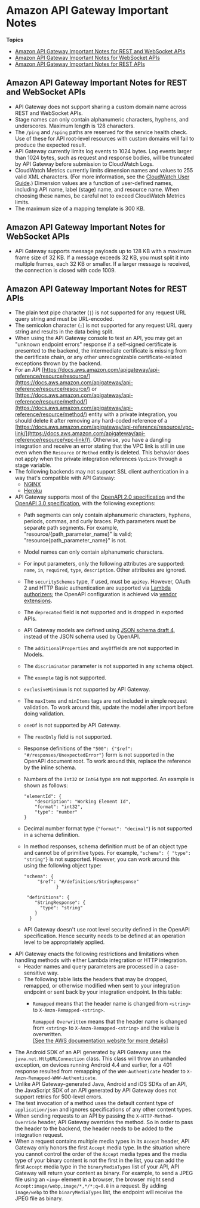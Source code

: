 # Amazon API Gateway Important Notes<a name="api-gateway-known-issues"></a>

**Topics**
+ [Amazon API Gateway Important Notes for REST and WebSocket APIs](#api-gateway-known-issues-all-apis)
+ [Amazon API Gateway Important Notes for WebSocket APIs](#api-gateway-known-issues-websocket-apis)
+ [Amazon API Gateway Important Notes for REST APIs](#api-gateway-known-issues-rest-apis)

## Amazon API Gateway Important Notes for REST and WebSocket APIs<a name="api-gateway-known-issues-all-apis"></a>
+ API Gateway does not support sharing a custom domain name across REST and WebSocket APIs\.
+ Stage names can only contain alphanumeric characters, hyphens, and underscores\. Maximum length is 128 characters\.
+ The `/ping` and `/sping` paths are reserved for the service health check\. Use of these for API root\-level resources with custom domains will fail to produce the expected result\.
+ API Gateway currently limits log events to 1024 bytes\. Log events larger than 1024 bytes, such as request and response bodies, will be truncated by API Gateway before submission to CloudWatch Logs\.
+ CloudWatch Metrics currently limits dimension names and values to 255 valid XML characters\. \(For more information, see the [CloudWatch User Guide](https://docs.aws.amazon.com/AmazonCloudWatch/latest/monitoring/cloudwatch_concepts.html#Dimension)\.\) Dimension values are a function of user\-defined names, including API name, label \(stage\) name, and resource name\. When choosing these names, be careful not to exceed CloudWatch Metrics limits\.
+ The maximum size of a mapping template is 300 KB\.

## Amazon API Gateway Important Notes for WebSocket APIs<a name="api-gateway-known-issues-websocket-apis"></a>
+ API Gateway supports message payloads up to 128 KB with a maximum frame size of 32 KB\. If a message exceeds 32 KB, you must split it into multiple frames, each 32 KB or smaller\. If a larger message is received, the connection is closed with code 1009\.

## Amazon API Gateway Important Notes for REST APIs<a name="api-gateway-known-issues-rest-apis"></a>
+ The plain text pipe character \(`|`\) is not supported for any request URL query string and must be URL\-encoded\.
+ The semicolon character \(`;`\) is not supported for any request URL query string and results in the data being split\.
+ When using the API Gateway console to test an API, you may get an "unknown endpoint errors" response if a self\-signed certificate is presented to the backend, the intermediate certificate is missing from the certificate chain, or any other unrecognizable certificate\-related exceptions thrown by the backend\.
+ For an API [https://docs.aws.amazon.com/apigateway/api-reference/resource/resource/](https://docs.aws.amazon.com/apigateway/api-reference/resource/resource/) or [https://docs.aws.amazon.com/apigateway/api-reference/resource/method/](https://docs.aws.amazon.com/apigateway/api-reference/resource/method/) entity with a private integration, you should delete it after removing any hard\-coded reference of a [https://docs.aws.amazon.com/apigateway/api-reference/resource/vpc-link/](https://docs.aws.amazon.com/apigateway/api-reference/resource/vpc-link/)\. Otherwise, you have a dangling integration and receive an error stating that the VPC link is still in use even when the `Resource` or `Method` entity is deleted\. This behavior does not apply when the private integration references `VpcLink` through a stage variable\.
+ The following backends may not support SSL client authentication in a way that's compatible with API Gateway:
  + [NGINX](https://nginx.org/en/)
  +  [Heroku](https://www.heroku.com/)
+ API Gateway supports most of the [OpenAPI 2\.0 specification](https://github.com/OAI/OpenAPI-Specification/blob/master/versions/2.0.md) and the [OpenAPI 3\.0 specification](https://github.com/OAI/OpenAPI-Specification/blob/master/versions/3.0.1.md), with the following exceptions:
  + Path segments can only contain alphanumeric characters, hyphens, periods, commas, and curly braces\. Path parameters must be separate path segments\. For example, "resource/\{path\_parameter\_name\}" is valid; "resource\{path\_parameter\_name\}" is not\.
  + Model names can only contain alphanumeric characters\.
  + For input parameters, only the following attributes are supported: `name`, `in`, `required`, `type`, `description`\. Other attributes are ignored\.
  + The `securitySchemes` type, if used, must be `apiKey`\. However, OAuth 2 and HTTP Basic authentication are supported via [Lambda authorizers](apigateway-use-lambda-authorizer.md); the OpenAPI configuration is achieved via [vendor extensions](api-gateway-swagger-extensions-authorizer.md)\. 
  + The `deprecated` field is not supported and is dropped in exported APIs\.
  + API Gateway models are defined using [JSON schema draft 4](https://tools.ietf.org/html/draft-zyp-json-schema-04), instead of the JSON schema used by OpenAPI\.
  + The `additionalProperties` and `anyOf`fields are not supported in Models\.
  + The `discriminator` parameter is not supported in any schema object\.
  + The `example` tag is not supported\.
  + `exclusiveMinimum` is not supported by API Gateway\.
  + The `maxItems` and `minItems` tags are not included in simple request validation\. To work around this, update the model after import before doing validation\.
  + `oneOf` is not supported by API Gateway\.
  + The `readOnly` field is not supported\.
  + Response definitions of the `"500": {"$ref": "#/responses/UnexpectedError"}` form is not supported in the OpenAPI document root\. To work around this, replace the reference by the inline schema\.
  + Numbers of the `Int32` or `Int64` type are not supported\. An example is shown as follows:

    ```
    "elementId": {
        "description": "Working Element Id",
        "format": "int32",
        "type": "number"
    }
    ```
  + Decimal number format type \(`"format": "decimal"`\) is not supported in a schema definition\.
  + In method responses, schema definition must be of an object type and cannot be of primitive types\. For example, `"schema": { "type": "string"}` is not supported\. However, you can work around this using the following object type:

    ```
    "schema": {
         "$ref": "#/definitions/StringResponse"
                }
    
     "definitions": {
        "StringResponse": {
          "type": "string"
        }
      }
    ```
  + API Gateway doesn't use root level security defined in the OpenAPI specification\. Hence security needs to be defined at an operation level to be appropriately applied\.
+ API Gateway enacts the following restrictions and limitations when handling methods with either Lambda integration or HTTP integration\.
  + Header names and query parameters are processed in a case\-sensitive way\.
  + The following table lists the headers that may be dropped, remapped, or otherwise modified when sent to your integration endpoint or sent back by your integration endpoint\. In this table:
    + `Remapped` means that the header name is changed from `<string>` to `X-Amzn-Remapped-<string>`\.

      `Remapped Overwritten` means that the header name is changed from `<string>` to `X-Amzn-Remapped-<string>` and the value is overwritten\.    
[\[See the AWS documentation website for more details\]](http://docs.aws.amazon.com/apigateway/latest/developerguide/api-gateway-known-issues.html)
+ The Android SDK of an API generated by API Gateway uses the `java.net.HttpURLConnection` class\. This class will throw an unhandled exception, on devices running Android 4\.4 and earlier, for a 401 response resulted from remapping of the `WWW-Authenticate` header to `X-Amzn-Remapped-WWW-Authenticate`\. 
+  Unlike API Gateway\-generated Java, Android and iOS SDKs of an API, the JavaScript SDK of an API generated by API Gateway does not support retries for 500\-level errors\. 
+  The test invocation of a method uses the default content type of `application/json` and ignores specifications of any other content types\. 
+ When sending requests to an API by passing the `X-HTTP-Method-Override` header, API Gateway overrides the method\. So in order to pass the header to the backend, the header needs to be added to the integration request\.
+  When a request contains multiple media types in its `Accept` header, API Gateway only honors the first `Accept` media type\. In the situation where you cannot control the order of the `Accept` media types and the media type of your binary content is not the first in the list, you can add the first `Accept` media type in the `binaryMediaTypes` list of your API, API Gateway will return your content as binary\. For example, to send a JPEG file using an `<img>` element in a browser, the browser might send `Accept:image/webp,image/*,*/*;q=0.8` in a request\. By adding `image/webp` to the `binaryMediaTypes` list, the endpoint will receive the JPEG file as binary\. 
